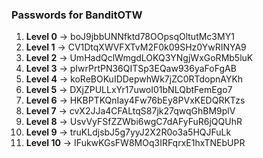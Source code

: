 ### Passwords for BanditOTW

1. **Level 0** -> boJ9jbbUNNfktd78OOpsqOltutMc3MY1
2. **Level 1** -> CV1DtqXWVFXTvM2F0k09SHz0YwRINYA9
3. **Level 2** -> UmHadQclWmgdLOKQ3YNgjWxGoRMb5luK
4. **Level 3** -> pIwrPrtPN36QITSp3EQaw936yaFoFgAB
5. **Level 4** -> koReBOKuIDDepwhWk7jZC0RTdopnAYKh
6. **Level 5** -> DXjZPULLxYr17uwoI01bNLQbtFemEgo7
7. **Level 6** -> HKBPTKQnIay4Fw76bEy8PVxKEDQRKTzs
8. **Level 7** -> cvX2JJa4CFALtqS87jk27qwqGhBM9plV
9. **Level 8** -> UsvVyFSfZZWbi6wgC7dAFyFuR6jQQUhR
10. **Level 9** -> truKLdjsbJ5g7yyJ2X2R0o3a5HQJFuLk
11. **Level 10** -> IFukwKGsFW8MOq3IRFqrxE1hxTNEbUPR
